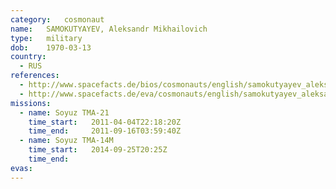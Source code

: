 ```yaml
---
category:	cosmonaut
name:	SAMOKUTYAYEV, Aleksandr Mikhailovich
type:	military
dob:	1970-03-13
country:
  - RUS
references:
  - http://www.spacefacts.de/bios/cosmonauts/english/samokutyayev_aleksandr.htm
  - http://www.spacefacts.de/eva/cosmonauts/english/samokutyayev_aleksandr.htm
missions:
  - name: Soyuz TMA-21
    time_start:   2011-04-04T22:18:20Z
    time_end:     2011-09-16T03:59:40Z
  - name: Soyuz TMA-14M
    time_start:   2014-09-25T20:25Z
    time_end:     
evas:
---
```

